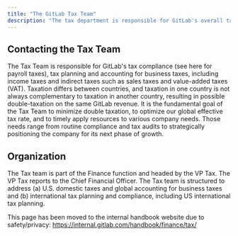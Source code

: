 ```yaml
---
title: "The GitLab Tax Team"
description: "The tax department is responsible for GitLab's overall tax strategy including all components of tax compliance, tax planning and accounting for income taxes. In addition, the tax department manages GitLab's statutory requirements including statutory audits, filing of entity-level financial information, transfer pricing, and ensuring intercompany transactions are recorded appropriately."
---
```


## Contacting the Tax Team

The Tax Team is responsible for GitLab's tax compliance (see here for payroll taxes), tax planning and accounting for business taxes, including income taxes and indirect taxes such as sales taxes and value-added taxes (VAT). Taxation differs between countries, and taxation in one country is not always complementary to taxation in another country, resulting in possible double-taxation on the same GitLab revenue. It is the fundamental goal of the Tax Team to minimize double taxation, to optimize our global effective tax rate, and to timely apply resources to various company needs. Those needs range from routine compliance and tax audits to strategically positioning the company for its next phase of growth.

## Organization

The Tax team is part of the Finance function and headed by the VP Tax. The VP Tax reports to the Chief Financial Officer. The Tax team is structured to address (a) U.S. domestic taxes and global accounting for business taxes and (b) international tax planning and compliance, including US international tax planning.

This page has been moved to the internal handbook website due to safety/privacy: https://internal.gitlab.com/handbook/finance/tax/
